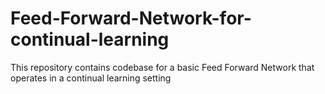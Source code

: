 # Feed-Forward-Network-for-continual-learning
This repository contains codebase for a basic Feed Forward Network that operates in a continual learning setting
